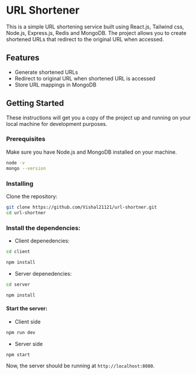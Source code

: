 # URL Shortener

This is a simple URL shortening service built using React.js, Tailwind css, Node.js, Express.js, Redis and MongoDB. The project allows you to create shortened URLs that redirect to the original URL when accessed.

## Features

- Generate shortened URLs
- Redirect to original URL when shortened URL is accessed
- Store URL mappings in MongoDB

## Getting Started

These instructions will get you a copy of the project up and running on your local machine for development purposes.

### Prerequisites

Make sure you have Node.js and MongoDB installed on your machine.

```bash
node -v
mongo --version
```

### Installing

Clone the repository:

```bash
git clone https://github.com/Vishal21121/url-shortner.git
cd url-shortner
```

### Install the dependencies:

- Client depenedencies:

```bash
cd client
```
```bash
npm install
```
- Server depenedencies:

```bash
cd server
```
```bash
npm install
```

#### Start the server:

- Client side

```bash
npm run dev
```

- Server side

```bash
npm start
```
Now, the server should be running at `http://localhost:8080`.
